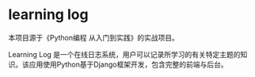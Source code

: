 # learning log

本项目源于《Python编程 从入门到实践》的实战项目。

Learning Log 是一个在线日志系统，用户可以记录所学习的有关特定主题的知识。该应用使用Python基于Django框架开发，包含完整的前端与后台。